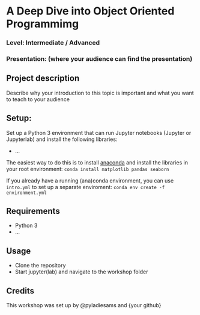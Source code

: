 
# A Deep Dive into Object Oriented Programmimg  
### Level: Intermediate / Advanced
### Presentation: (where your audience can find the presentation)

## Project description
Describe why your introduction to this topic is important and what you want to teach to your audience


## Setup:
Set up a Python 3 environment that can run Jupyter notebooks (Jupyter or Jupyterlab) and install the following libraries:
* ...

The easiest way to do this is to install [anaconda](https://www.anaconda.com/distribution/) and install the libraries in your root environment:
```conda install matplotlib pandas seaborn```

If you already have a running (ana)conda environment, you can use `intro.yml` to set up a separate enviroment:
```conda env create -f environment.yml```

## Requirements
* Python 3
* ...

## Usage
* Clone the repository
* Start jupyter(lab) and navigate to the workshop folder

## Credits
This workshop was set up by @pyladiesams and {your github}

